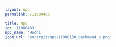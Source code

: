```yaml
---
layout: npc
permalink: /11000403

title: Npc
id: '11000403'
npc_name: 'Hochi'
icon_url: 'portrait/npc/11000130_packman4_p.png'
---
```

